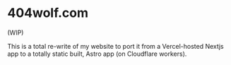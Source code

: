 # 404wolf.com

(WIP)

This is a total re-write of my website to port it from a Vercel-hosted Nextjs
app to a totally static built, Astro app (on Cloudflare workers).

